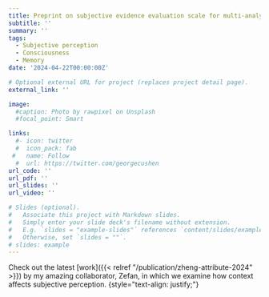 ```yaml
---
title: Preprint on subjective evidence evaluation scale for multi-analyst studies published
subtitle: ''
summary: ''
tags:
  - Subjective perception
  - Consciousness
  - Memory
date: '2024-04-22T00:00:00Z'

# Optional external URL for project (replaces project detail page).
external_link: ''

image:
  #caption: Photo by rawpixel on Unsplash
  #focal_point: Smart

links:
  #- icon: twitter
  #  icon_pack: fab
 #   name: Follow
  #  url: https://twitter.com/georgecushen
url_code: ''
url_pdf: ''
url_slides: ''
url_video: ''

# Slides (optional).
#   Associate this project with Markdown slides.
#   Simply enter your slide deck's filename without extension.
#   E.g. `slides = "example-slides"` references `content/slides/example-slides.md`.
#   Otherwise, set `slides = ""`.
# slides: example
---
```

Check out the latest [work]({{< relref "/publication/zheng-attribute-2024" >}}) by my amazing collaborator, Zefan, in which we examine how context affects subjective perception.
{style="text-align: justify;"}

